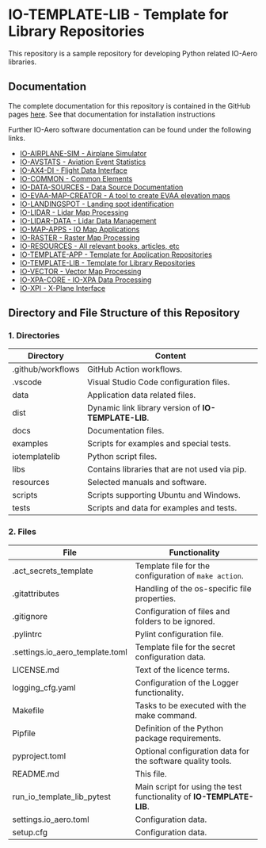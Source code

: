 # IO-TEMPLATE-LIB - Template for Library Repositories

This repository is a sample repository for developing Python related IO-Aero libraries.

## Documentation

The complete documentation for this repository is contained in the GitHub pages [here](https://io-aero.github.io/io-template-lib/). 
See that documentation for installation instructions

Further IO-Aero software documentation can be found under the following links.

- [IO-AIRPLANE-SIM - Airplane Simulator](https://io-aero.github.io/io-airplane-sim/)
- [IO-AVSTATS - Aviation Event Statistics](https://io-aero.github.io/io-avstats/) 
- [IO-AX4-DI - Flight Data Interface](https://github.com/IO-Aero-Projects-2024/io-ax4-di/) 
- [IO-COMMON - Common Elements](https://io-aero.github.io/io-common/) 
- [IO-DATA-SOURCES - Data Source Documentation](https://io-aero.github.io/io-data-sources/) 
- [IO-EVAA-MAP-CREATOR - A tool to create EVAA elevation maps](https://io-aero.github.io/io-evaa-map-creator/) 
- [IO-LANDINGSPOT - Landing spot identification](https://io-aero.github.io/io-landingspot/) 
- [IO-LIDAR - Lidar Map Processing](https://io-aero.github.io/io-lidar/) 
- [IO-LIDAR-DATA - Lidar Data Management](https://io-aero.github.io/io-lidar-data/)
- [IO-MAP-APPS - IO Map Applications](https://io-aero.github.io/io-map-apps/) 
- [IO-RASTER - Raster Map Processing](https://io-aero.github.io/io-raster/) 
- [IO-RESOURCES - All relevant books, articles, etc](https://github.com/io-aero/io-resources/) 
- [IO-TEMPLATE-APP - Template for Application Repositories](https://io-aero.github.io/io-template-app/)
- [IO-TEMPLATE-LIB - Template for Library Repositories](https://io-aero.github.io/io-template-lib/)
- [IO-VECTOR - Vector Map Processing](https://io-aero.github.io/io-vector/) 
- [IO-XPA-CORE - IO-XPA Data Processing](https://io-aero.github.io/io-xpa-core/)
- [IO-XPI - X-Plane Interface](https://github.com/IO-Aero-Projects-2024/io-xpi/)

## Directory and File Structure of this Repository

### 1. Directories

| Directory         | Content                                                  |
|-------------------|----------------------------------------------------------|
| .github/workflows | GitHub Action workflows.                                 |
| .vscode           | Visual Studio Code configuration files.                  |
| data              | Application data related files.                          |
| dist              | Dynamic link library version of **IO-TEMPLATE-LIB**.     |
| docs              | Documentation files.                                     |
| examples          | Scripts for examples and special tests.                  |
| iotemplatelib     | Python script files.                                     |
| libs              | Contains libraries that are not used via pip.         |
| resources         | Selected manuals and software.                           |
| scripts           | Scripts supporting Ubuntu and Windows.                   |
| tests             | Scripts and data for examples and tests.                 |

### 2. Files

| File                            | Functionality                                                        |
|---------------------------------|----------------------------------------------------------------------|
| .act_secrets_template           | Template file for the configuration of ``make action``.              |
| .gitattributes                  | Handling of the os-specific file properties.                         |
| .gitignore                      | Configuration of files and folders to be ignored.                    |
| .pylintrc                       | Pylint configuration file.                                           |
| .settings.io_aero_template.toml | Template file for the secret configuration data.                     |
| LICENSE.md                      | Text of the licence terms.                                           |
| logging_cfg.yaml                | Configuration of the Logger functionality.                           |
| Makefile                        | Tasks to be executed with the make command.                          |
| Pipfile                         | Definition of the Python package requirements.                       |
| pyproject.toml                  | Optional configuration data for the software quality tools.          |
| README.md                       | This file.                                                           |
| run_io_template_lib_pytest      | Main script for using the test functionality of **IO-TEMPLATE-LIB**. |
| settings.io_aero.toml           | Configuration data.                                                  |
| setup.cfg                       | Configuration data.                                       |
